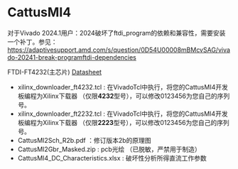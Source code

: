 # CattusMI4
对于Vivado 2024.1用户：2024破坏了ftdi_program的依赖和兼容性，需要安装一个补丁。参见：https://adaptivesupport.amd.com/s/question/0D54U00008mBMcvSAG/vivado-20241-break-programftdi-dependencies

FTDI-FT4232(主芯片) [Datasheet](https://ftdichip.com/wp-content/uploads/2020/08/DS_FT4232H.pdf)
- xilinx_downloader_ft4232.tcl : 在VivadoTcl中执行，将您的CattusMI4开发板编程为Xilinx下载器 （仅限**4232**型号），可以修改0123456为您自己的序列号。
- xilinx_downloader_ft2232.tcl : 在VivadoTcl中执行，将您的CattusMI4开发板编程为Xilinx下载器 （仅限**2223**型号），可以修改0123456为您自己的序列号。
- CattusMI2Sch_R2b.pdf ：修订版本2b的原理图
- CattusMI2Gbr_Masked.zip : pcb光绘 （已脱敏，严禁用于制造）
- CattusMI4_DC_Characteristics.xlsx : 破坏性分析所得直流工作参数
